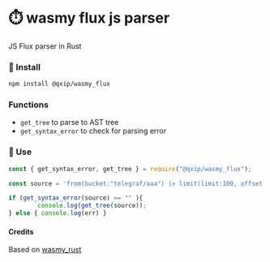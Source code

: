 # ⏱️ wasmy flux js parser
JS Flux parser in Rust

### 🥇 Install
```bash
npm install @qxip/wasmy_flux
```

### Functions
- `get_tree` to parse to AST tree
- `get_syntax_error` to check for parsing error


### 🥈 Use
```javascript
const { get_syntax_error, get_tree } = require("@qxip/wasmy_flux");

const source = 'from(bucket:"telegraf/aaa") |> limit(limit:100, offset:10)';

if (get_syntax_error(source) == "" ){
        console.log(get_tree(source));
} else { console.log(err) }
```

#### Credits
Based on [wasmy_rust](https://github.com/chnn/wasmy-flux)
